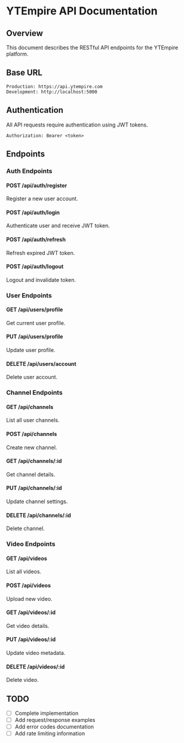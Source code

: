 # YTEmpire API Documentation

## Overview

This document describes the RESTful API endpoints for the YTEmpire platform.

## Base URL

```
Production: https://api.ytempire.com
Development: http://localhost:5000
```

## Authentication

All API requests require authentication using JWT tokens.

```
Authorization: Bearer <token>
```

## Endpoints

### Auth Endpoints

#### POST /api/auth/register

Register a new user account.

#### POST /api/auth/login

Authenticate user and receive JWT token.

#### POST /api/auth/refresh

Refresh expired JWT token.

#### POST /api/auth/logout

Logout and invalidate token.

### User Endpoints

#### GET /api/users/profile

Get current user profile.

#### PUT /api/users/profile

Update user profile.

#### DELETE /api/users/account

Delete user account.

### Channel Endpoints

#### GET /api/channels

List all user channels.

#### POST /api/channels

Create new channel.

#### GET /api/channels/:id

Get channel details.

#### PUT /api/channels/:id

Update channel settings.

#### DELETE /api/channels/:id

Delete channel.

### Video Endpoints

#### GET /api/videos

List all videos.

#### POST /api/videos

Upload new video.

#### GET /api/videos/:id

Get video details.

#### PUT /api/videos/:id

Update video metadata.

#### DELETE /api/videos/:id

Delete video.

## TODO

- [ ] Complete implementation
- [ ] Add request/response examples
- [ ] Add error codes documentation
- [ ] Add rate limiting information
